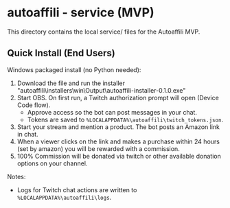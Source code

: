 # autoaffili - service (MVP)

This directory contains the local service/ files for the Autoaffili MVP.

## Quick Install (End Users)

Windows packaged install (no Python needed):

1) Download the file and run the installer "autoaffili\installers\win\Output\autoaffili-installer-0.1.0.exe"
2) Start OBS. On first run, a Twitch authorization prompt will open (Device Code flow).
   - Approve access so the bot can post messages in your chat.
   - Tokens are saved to `%LOCALAPPDATA%\autoaffili\twitch_tokens.json`.
3) Start your stream and mention a product. The bot posts an Amazon link in chat.
4) When a viewer clicks on the link and makes a purchase within 24 hours (set by amazon) you will be rewarded with a commission.
5) 100% Commission will be donated via twitch or other available donation options on your channel.

Notes:
- Logs for Twitch chat actions are written to `%LOCALAPPDATA%\autoaffili\logs`.
